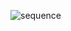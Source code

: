 ![sequence](http://www.plantuml.com/plantuml/proxy?cache=no&src=https://raw.githubusercontent.com/piks1317/SDT_2022/01_03_Pidvyshennyi_Volodymyr/IA-01/Pidvyshennyi_Volodymyr/documentation/sequence.iuml)